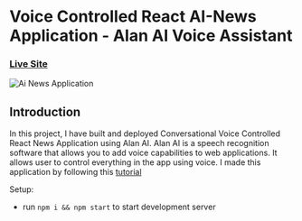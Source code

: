 # Voice Controlled React AI-News Application - Alan AI Voice Assistant

### [Live Site](https://alanai-news.netlify.app/)

![Ai News Application](https://i.ibb.co/TcF5rp2/ai-news.png)

## Introduction

In this project, I have built and deployed Conversational Voice Controlled React News Application using Alan AI. Alan AI is a speech recognition software that allows you to add voice capabilities to web applications. It allows user to control everything in the app using voice. I made this application by following this [tutorial](https://www.youtube.com/watch?v=rqw3OftE5sA)

Setup:

- run `npm i && npm start` to start development server
